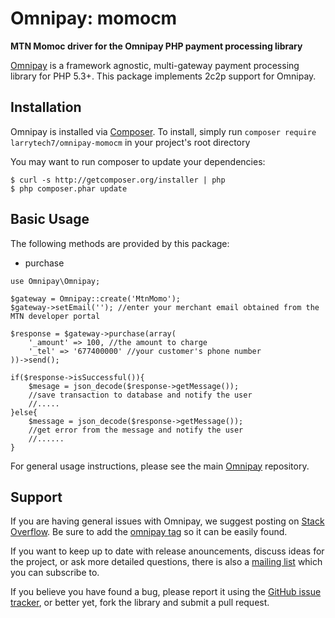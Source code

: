 # Omnipay: momocm

**MTN Momoc driver for the Omnipay PHP payment processing library**

<!--[![Build Status](https://travis-ci.org/thephpleague/omnipay-2c2p.png?branch=master)](https://travis-ci.org/thephpleague/omnipay-2c2p)-->
<!--[![Latest Stable Version](https://poser.pugx.org/omnipay/2c2p/version.png)](https://packagist.org/packages/omnipay/2c2p)-->
<!--[![Total Downloads](https://poser.pugx.org/omnipay/2c2p/d/total.png)](https://packagist.org/packages/omnipay/2c2p)-->

[Omnipay](https://github.com/thephpleague/omnipay) is a framework agnostic, multi-gateway payment
processing library for PHP 5.3+. This package implements 2c2p support for Omnipay.

## Installation

Omnipay is installed via [Composer](http://getcomposer.org/). To install, simply run `composer require larrytech7/omnipay-momocm` 
in your project's root directory

You may want to run composer to update your dependencies:

    $ curl -s http://getcomposer.org/installer | php
    $ php composer.phar update

## Basic Usage

The following methods are provided by this package:

+ purchase

```
use Omnipay\Omnipay;

$gateway = Omnipay::create('MtnMomo');
$gateway->setEmail(''); //enter your merchant email obtained from the MTN developer portal

$response = $gateway->purchase(array(
    '_amount' => 100, //the amount to charge
    '_tel' => '677400000' //your customer's phone number
))->send();

if($response->isSuccessful()){
    $mesage = json_decode($response->getMessage());
    //save transaction to database and notify the user
    //.....
}else{
    $message = json_decode($response->getMessage());
    //get error from the message and notify the user
    //......
}
```
For general usage instructions, please see the main [Omnipay](https://github.com/thephpleague/omnipay)
repository.


## Support

If you are having general issues with Omnipay, we suggest posting on
[Stack Overflow](http://stackoverflow.com/). Be sure to add the
[omnipay tag](http://stackoverflow.com/questions/tagged/omnipay) so it can be easily found.

If you want to keep up to date with release anouncements, discuss ideas for the project,
or ask more detailed questions, there is also a [mailing list](https://groups.google.com/forum/#!forum/omnipay) which
you can subscribe to.

If you believe you have found a bug, please report it using the [GitHub issue tracker](https://github.com/dilab/omnipay-2c2p/issues),
or better yet, fork the library and submit a pull request.
